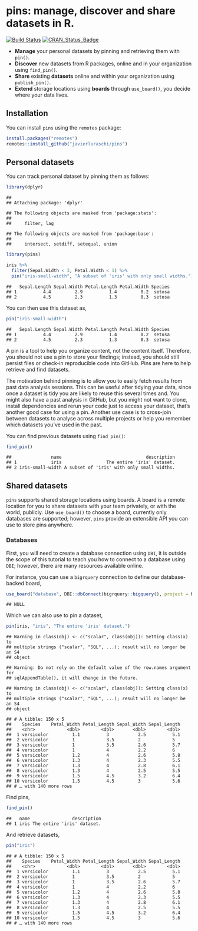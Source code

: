 pins: manage, discover and share datasets in R.
================

[![Build
Status](https://travis-ci.org/javierluraschi/pins.svg?branch=master)](https://travis-ci.org/javierluraschi/pins)
[![CRAN\_Status\_Badge](https://www.r-pkg.org/badges/version/pins)](https://cran.r-project.org/package=pins)

  - **Manage** your personal datasets by pinning and retrieving them
    with `pin()`.
  - **Discover** new datasets from R packages, online and in your
    organization using `find_pin()`.
  - **Share** existing **datasets** online and within your organization
    using `publish_pin()`.
  - **Extend** storage locations using **boards** through `use_board()`,
    you decide where your data lives.

## Installation

You can install `pins` using the `remotes` package:

``` r
install.packages("remotes")
remotes::install_github("javierluraschi/pins")
```

## Personal datasets

You can track personal dataset by pinning them as follows:

``` r
library(dplyr)
```

    ## 
    ## Attaching package: 'dplyr'

    ## The following objects are masked from 'package:stats':
    ## 
    ##     filter, lag

    ## The following objects are masked from 'package:base':
    ## 
    ##     intersect, setdiff, setequal, union

``` r
library(pins)

iris %>%
  filter(Sepal.Width < 3, Petal.Width < 1) %>%
  pin("iris-small-width", "A subset of 'iris' with only small widths.")
```

    ##   Sepal.Length Sepal.Width Petal.Length Petal.Width Species
    ## 1          4.4         2.9          1.4         0.2  setosa
    ## 2          4.5         2.3          1.3         0.3  setosa

You can then use this dataset as,

``` r
pin("iris-small-width")
```

    ##   Sepal.Length Sepal.Width Petal.Length Petal.Width Species
    ## 1          4.4         2.9          1.4         0.2  setosa
    ## 2          4.5         2.3          1.3         0.3  setosa

A pin is a tool to help you organize content, not the content itself.
Therefore, you should not use a pin to store your findings; instead, you
should still persist files or check-in reproducible code into GitHub.
Pins are here to help retrieve and find datasets.

The motivation behind pinning is to allow you to easily fetch results
from past data analysis sessions. This can be useful after tidying your
data, since once a dataset is tidy you are likely to reuse this several
times and. You might also have a past analysis in GitHub, but you might
not want to clone, install dependencies and rerun your code just to
access your dataset, that’s another good case for using a pin. Another
use case is to cross-join between datasets to analyse across multiple
projects or help you remember which datasets you’ve used in the past.

You can find previous datasets using `find_pin()`:

``` r
find_pin()
```

    ##               name                                description
    ## 1             iris                 The entire 'iris' dataset.
    ## 2 iris-small-width A subset of 'iris' with only small widths.

## Shared datasets

`pins` supports shared storage locations using boards. A board is a
remote location for you to share datasets with your team privately, or
with the world, publicly. Use `use_board()` to choose a board, currently
only databases are supported; however, `pins` provide an extensible API
you can use to store pins anywhere.

### Databases

First, you will need to create a database connection using `DBI`, it is
outside the scope of this tutorial to teach you how to connect to a
database using `DBI`; however, there are many resources available
online.

For instance, you can use a `bigrquery` connection to define our
database-backed
board,

``` r
use_board("database", DBI::dbConnect(bigrquery::bigquery(), project = bq_project, dataset = bq_dataset))
```

    ## NULL

Which we can also use to pin a
    dataset,

``` r
pin(iris, "iris", "The entire 'iris' dataset.")
```

    ## Warning in class(obj) <- c("scalar", class(obj)): Setting class(x) to
    ## multiple strings ("scalar", "SQL", ...); result will no longer be an S4
    ## object

    ## Warning: Do not rely on the default value of the row.names argument for
    ## sqlAppendTable(), it will change in the future.

    ## Warning in class(obj) <- c("scalar", class(obj)): Setting class(x) to
    ## multiple strings ("scalar", "SQL", ...); result will no longer be an S4
    ## object

    ## # A tibble: 150 x 5
    ##    Species    Petal_Width Petal_Length Sepal_Width Sepal_Length
    ##    <chr>            <dbl>        <dbl>       <dbl>        <dbl>
    ##  1 versicolor         1.1          3           2.5          5.1
    ##  2 versicolor         1            3.5         2            5  
    ##  3 versicolor         1            3.5         2.6          5.7
    ##  4 versicolor         1            4           2.2          6  
    ##  5 versicolor         1.2          4           2.6          5.8
    ##  6 versicolor         1.3          4           2.3          5.5
    ##  7 versicolor         1.3          4           2.8          6.1
    ##  8 versicolor         1.3          4           2.5          5.5
    ##  9 versicolor         1.5          4.5         3.2          6.4
    ## 10 versicolor         1.5          4.5         3            5.6
    ## # … with 140 more rows

Find pins,

``` r
find_pin()
```

    ##   name                description
    ## 1 iris The entire 'iris' dataset.

And retrieve datasets,

``` r
pin("iris")
```

    ## # A tibble: 150 x 5
    ##    Species    Petal_Width Petal_Length Sepal_Width Sepal_Length
    ##    <chr>            <dbl>        <dbl>       <dbl>        <dbl>
    ##  1 versicolor         1.1          3           2.5          5.1
    ##  2 versicolor         1            3.5         2            5  
    ##  3 versicolor         1            3.5         2.6          5.7
    ##  4 versicolor         1            4           2.2          6  
    ##  5 versicolor         1.2          4           2.6          5.8
    ##  6 versicolor         1.3          4           2.3          5.5
    ##  7 versicolor         1.3          4           2.8          6.1
    ##  8 versicolor         1.3          4           2.5          5.5
    ##  9 versicolor         1.5          4.5         3.2          6.4
    ## 10 versicolor         1.5          4.5         3            5.6
    ## # … with 140 more rows
